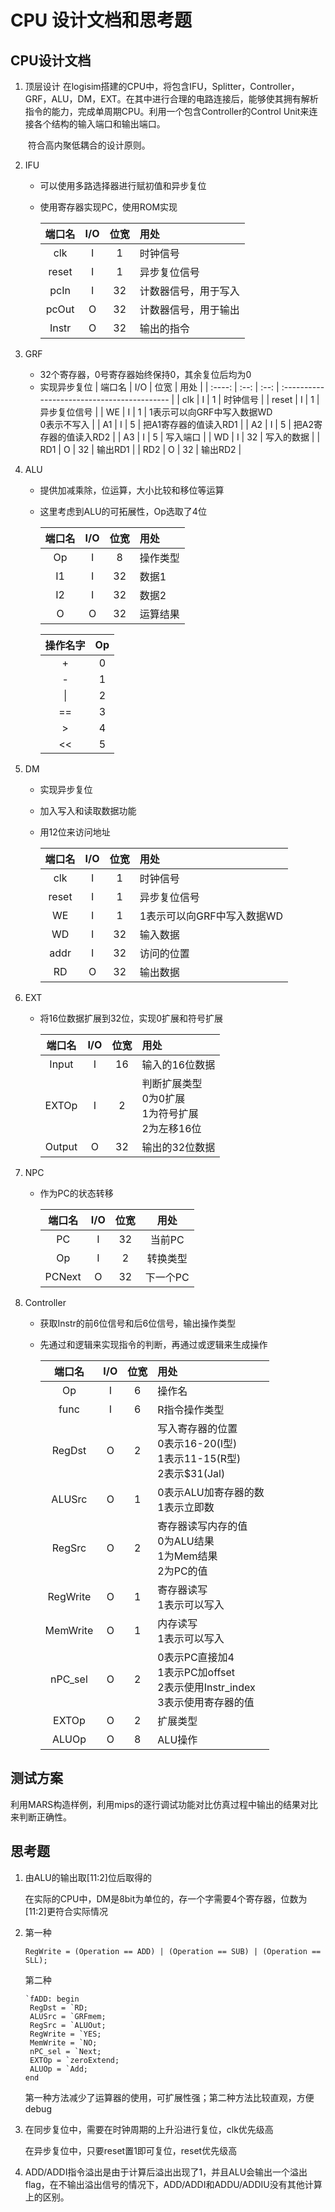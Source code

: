 # CPU 设计文档和思考题

## CPU设计文档

1. 顶层设计
   	在logisim搭建的CPU中，将包含IFU，Splitter，Controller，GRF，ALU，DM，EXT。在其中进行合理的电路连接后，能够使其拥有解析指令的能力，完成单周期CPU。利用一个包含Controller的Control Unit来连接各个结构的输入端口和输出端口。

   ​	符合高内聚低耦合的设计原则。

2. IFU

   - 可以使用多路选择器进行赋初值和异步复位

   - 使用寄存器实现PC，使用ROM实现

     | 端口名 | I/O  | 位宽 | 用处                 |
     | :----: | :--: | :--: | :------------------- |
     |  clk   |  I   |  1   | 时钟信号             |
     | reset  |  I   |  1   | 异步复位信号         |
     |  pcIn  |  I   |  32  | 计数器信号，用于写入 |
     | pcOut  |  O   |  32  | 计数器信号，用于输出 |
     | Instr  |  O   |  32  | 输出的指令           |

3. GRF

   - 32个寄存器，0号寄存器始终保持0，其余复位后均为0
   - 实现异步复位
     | 端口名 | I/O  | 位宽 | 用处                                        |
     | :----: | :--: | :--: | :------------------------------------------ |
     |  clk   |  I   |  1   | 时钟信号                                    |
     | reset  |  I   |  1   | 异步复位信号                                |
     |   WE   |  I   |  1   | 1表示可以向GRF中写入数据WD<br />0表示不写入 |
     |   A1   |  I   |  5   | 把A1寄存器的值读入RD1                       |
     |   A2   |  I   |  5   | 把A2寄存器的值读入RD2                       |
     |   A3   |  I   |  5   | 写入端口                       |
     |   WD   |  I   |  32  | 写入的数据                                  |
     |  RD1   |  O   |  32  | 输出RD1                                     |
     |  RD2   |  O   |  32  | 输出RD2                                     |

4. ALU

   - 提供加减乘除，位运算，大小比较和移位等运算
     
   - 这里考虑到ALU的可拓展性，Op选取了4位
     
     | 端口名 | I/O  | 位宽 | 用处     |
     | :----: | :--: | :--: | :------- |
     |   Op   |  I   |  8   | 操作类型 |
     |   I1   |  I   |  32  | 数据1    |
     |   I2   |  I   |  32  | 数据2    |
     |   O    |  O   |  32  | 运算结果 |
     
     | 操作名字 |  Op  |
     | :------: | :--: |
     |    +     |  0   |
     |    -     |  1   |
     |    \|     |  2   |
     |    ==     |  3   |
     |    >    |  4   |
     |    <<     |  5   |


5. DM

   - 实现异步复位

   - 加入写入和读取数据功能

   - 用12位来访问地址

     | 端口名 | I/O  | 位宽 |            用处            |
     | :----: | :--: | :--: | :------------------------- |
     |  clk   |  I   |  1   |          时钟信号          |
     | reset  |  I   |  1   |        异步复位信号        |
     |   WE   |  I   |  1   | 1表示可以向GRF中写入数据WD |
     |  WD   |  I   |  32  |          输入数据          |
     |   addr   |  I   |  32   |   访问的位置   |
     |  RD   |  O   |  32  |          输出数据           |

6. EXT

   - 将16位数据扩展到32位，实现0扩展和符号扩展

     | 端口名 | I/O  | 位宽 |      用处      |
     | :----: | :--: | :--: | :------------- |
     | Input |  I   |  16  | 输入的16位数据 |
     | EXTOp | I | 2 | 判断扩展类型<br />0为0扩展<br />1为符号扩展<br />2为左移16位 |
     | Output | O | 32 | 输出的32位数据 |

7. NPC

   - 作为PC的状态转移

     | 端口名 | I/O  | 位宽 |   用处   |
     | :----: | :--: | :--: | :------: |
     |   PC   |  I   |  32  |  当前PC  |
     |   Op   |  I   |  2   | 转换类型 |
     | PCNext |  O   |  32  | 下一个PC |


8. Controller

   - 获取Instr的前6位信号和后6位信号，输出操作类型

   - 先通过和逻辑来实现指令的判断，再通过或逻辑来生成操作
   
     |   端口名   | I/O  | 位宽 | 用处                                  |
     | :--------: | :--: | :--: | :------------------------------------ |
     |     Op     |  I   |  6   | 操作名                                |
     |    func    |  I   |  6   | R指令操作类型                         |
     |   RegDst   |  O   |  2   | 写入寄存器的位置<br />0表示16-20(I型)<br />1表示11-15(R型)<br />2表示$31(Jal) |
     |   ALUSrc   |  O   |  1   | 0表示ALU加寄存器的数<br />1表示立即数 |
     | RegSrc |  O   |  2   | 寄存器读写内存的值<br />0为ALU结果<br />1为Mem结果<br />2为PC的值 |
     | RegWrite |  O   |  1   | 寄存器读写<br />1表示可以写入         |
     |   MemWrite    |  O   |  1   | 内存读写<br />1表示可以写入           |
     |  nPC_sel  |  O   |  2   | 0表示PC直接加4<br />1表示PC加offset<br />2表示使用Instr_index<br />3表示使用寄存器的值 |
     |   EXTOp   |  O   |  2   | 扩展类型                              |
     |   ALUOp    |  O   |  8   | ALU操作                           |
     





## 测试方案

利用MARS构造样例，利用mips的逐行调试功能对比仿真过程中输出的结果对比来判断正确性。

## 思考题

1. 由ALU的输出取[11:2]位后取得的

   在实际的CPU中，DM是8bit为单位的，存一个字需要4个寄存器，位数为[11:2]更符合实际情况

2. 第一种

   ```
   RegWrite = (Operation == ADD) | (Operation == SUB) | (Operation == SLL);
   ```

   第二种

   ```
   `fADD: begin
   	RegDst = `RD;
   	ALUSrc = `GRFmem;
   	RegSrc = `ALUOut;
   	RegWrite = `YES;
   	MemWrite = `NO;
   	nPC_sel = `Next;
   	EXTOp = `zeroExtend;
   	ALUOp = `Add;
   end
   ```

   第一种方法减少了运算器的使用，可扩展性强；第二种方法比较直观，方便debug

3. 在同步复位中，需要在时钟周期的上升沿进行复位，clk优先级高

   在异步复位中，只要reset置1即可复位，reset优先级高

4. ADD/ADDI指令溢出是由于计算后溢出出现了1，并且ALU会输出一个溢出flag，在不输出溢出信号的情况下，ADD/ADDI和ADDU/ADDIU没有其他计算上的区别。
